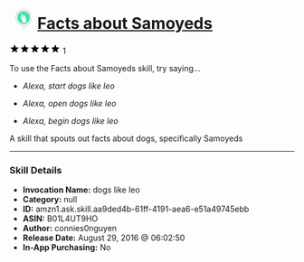 # &nbsp;<img src="skill_icon" alt="Facts about Samoyeds icon" width="36"> [Facts about Samoyeds](http://alexa.amazon.com/#skills/amzn1.ask.skill.aa9ded4b-61ff-4191-aea6-e51a49745ebb)
![5 stars](../../images/ic_star_black_18dp_1x.png)![5 stars](../../images/ic_star_black_18dp_1x.png)![5 stars](../../images/ic_star_black_18dp_1x.png)![5 stars](../../images/ic_star_black_18dp_1x.png)![5 stars](../../images/ic_star_black_18dp_1x.png) 1

To use the Facts about Samoyeds skill, try saying...

* *Alexa, start dogs like leo*

* *Alexa, open dogs like leo*

* *Alexa, begin dogs like leo*

A skill that spouts out facts about dogs, specifically Samoyeds

***

### Skill Details

* **Invocation Name:** dogs like leo
* **Category:** null
* **ID:** amzn1.ask.skill.aa9ded4b-61ff-4191-aea6-e51a49745ebb
* **ASIN:** B01L4UT9HO
* **Author:** connies0nguyen
* **Release Date:** August 29, 2016 @ 06:02:50
* **In-App Purchasing:** No
